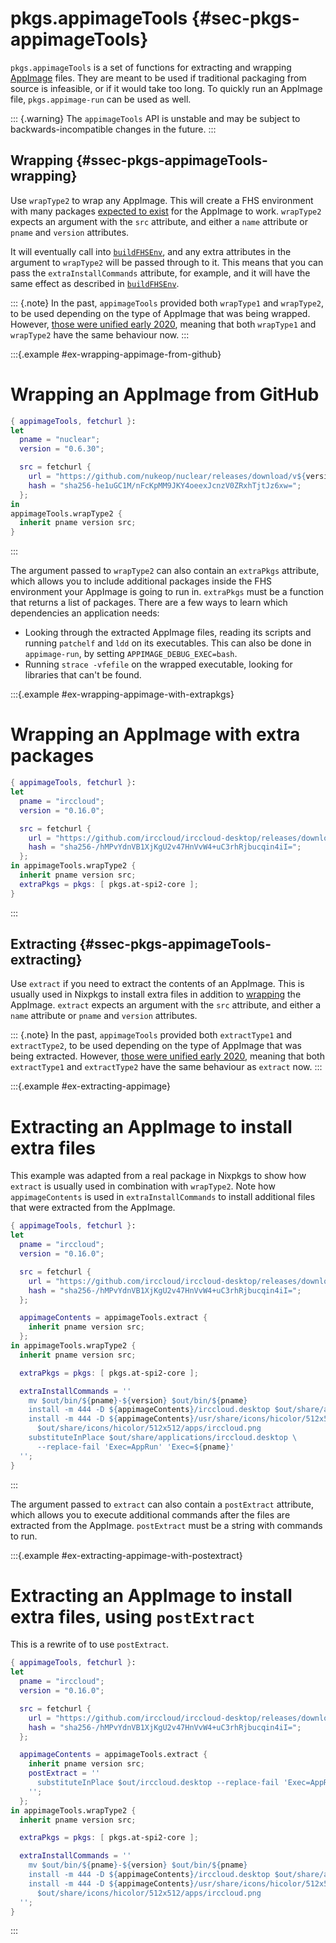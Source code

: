 # pkgs.appimageTools {#sec-pkgs-appimageTools}

`pkgs.appimageTools` is a set of functions for extracting and wrapping [AppImage](https://appimage.org/) files.
They are meant to be used if traditional packaging from source is infeasible, or if it would take too long.
To quickly run an AppImage file, `pkgs.appimage-run` can be used as well.

::: {.warning}
The `appimageTools` API is unstable and may be subject to backwards-incompatible changes in the future.
:::

## Wrapping {#ssec-pkgs-appimageTools-wrapping}

Use `wrapType2` to wrap any AppImage.
This will create a FHS environment with many packages [expected to exist](https://github.com/AppImage/pkg2appimage/blob/master/excludelist) for the AppImage to work.
`wrapType2` expects an argument with the `src` attribute, and either a `name` attribute or `pname` and `version` attributes.

It will eventually call into [`buildFHSEnv`](#sec-fhs-environments), and any extra attributes in the argument to `wrapType2` will be passed through to it.
This means that you can pass the `extraInstallCommands` attribute, for example, and it will have the same effect as described in [`buildFHSEnv`](#sec-fhs-environments).

::: {.note}
In the past, `appimageTools` provided both `wrapType1` and `wrapType2`, to be used depending on the type of AppImage that was being wrapped.
However, [those were unified early 2020](https://github.com/NixOS/nixpkgs/pull/81833), meaning that both `wrapType1` and `wrapType2` have the same behaviour now.
:::

:::{.example #ex-wrapping-appimage-from-github}

# Wrapping an AppImage from GitHub

```nix
{ appimageTools, fetchurl }:
let
  pname = "nuclear";
  version = "0.6.30";

  src = fetchurl {
    url = "https://github.com/nukeop/nuclear/releases/download/v${version}/${pname}-v${version}.AppImage";
    hash = "sha256-he1uGC1M/nFcKpMM9JKY4oeexJcnzV0ZRxhTjtJz6xw=";
  };
in
appimageTools.wrapType2 {
  inherit pname version src;
}
```

:::

The argument passed to `wrapType2` can also contain an `extraPkgs` attribute, which allows you to include additional packages inside the FHS environment your AppImage is going to run in.
`extraPkgs` must be a function that returns a list of packages.
There are a few ways to learn which dependencies an application needs:

- Looking through the extracted AppImage files, reading its scripts and running `patchelf` and `ldd` on its executables.
  This can also be done in `appimage-run`, by setting `APPIMAGE_DEBUG_EXEC=bash`.
- Running `strace -vfefile` on the wrapped executable, looking for libraries that can't be found.

:::{.example #ex-wrapping-appimage-with-extrapkgs}

# Wrapping an AppImage with extra packages

```nix
{ appimageTools, fetchurl }:
let
  pname = "irccloud";
  version = "0.16.0";

  src = fetchurl {
    url = "https://github.com/irccloud/irccloud-desktop/releases/download/v${version}/IRCCloud-${version}-linux-x86_64.AppImage";
    hash = "sha256-/hMPvYdnVB1XjKgU2v47HnVvW4+uC3rhRjbucqin4iI=";
  };
in appimageTools.wrapType2 {
  inherit pname version src;
  extraPkgs = pkgs: [ pkgs.at-spi2-core ];
}
```

:::

## Extracting {#ssec-pkgs-appimageTools-extracting}

Use `extract` if you need to extract the contents of an AppImage.
This is usually used in Nixpkgs to install extra files in addition to [wrapping](#ssec-pkgs-appimageTools-wrapping) the AppImage.
`extract` expects an argument with the `src` attribute, and either a `name` attribute or `pname` and `version` attributes.

::: {.note}
In the past, `appimageTools` provided both `extractType1` and `extractType2`, to be used depending on the type of AppImage that was being extracted.
However, [those were unified early 2020](https://github.com/NixOS/nixpkgs/pull/81572), meaning that both `extractType1` and `extractType2` have the same behaviour as `extract` now.
:::

:::{.example #ex-extracting-appimage}

# Extracting an AppImage to install extra files

This example was adapted from a real package in Nixpkgs to show how `extract` is usually used in combination with `wrapType2`.
Note how `appimageContents` is used in `extraInstallCommands` to install additional files that were extracted from the AppImage.

```nix
{ appimageTools, fetchurl }:
let
  pname = "irccloud";
  version = "0.16.0";

  src = fetchurl {
    url = "https://github.com/irccloud/irccloud-desktop/releases/download/v${version}/IRCCloud-${version}-linux-x86_64.AppImage";
    hash = "sha256-/hMPvYdnVB1XjKgU2v47HnVvW4+uC3rhRjbucqin4iI=";
  };

  appimageContents = appimageTools.extract {
    inherit pname version src;
  };
in appimageTools.wrapType2 {
  inherit pname version src;

  extraPkgs = pkgs: [ pkgs.at-spi2-core ];

  extraInstallCommands = ''
    mv $out/bin/${pname}-${version} $out/bin/${pname}
    install -m 444 -D ${appimageContents}/irccloud.desktop $out/share/applications/irccloud.desktop
    install -m 444 -D ${appimageContents}/usr/share/icons/hicolor/512x512/apps/irccloud.png \
      $out/share/icons/hicolor/512x512/apps/irccloud.png
    substituteInPlace $out/share/applications/irccloud.desktop \
      --replace-fail 'Exec=AppRun' 'Exec=${pname}'
  '';
}
```

:::

The argument passed to `extract` can also contain a `postExtract` attribute, which allows you to execute additional commands after the files are extracted from the AppImage.
`postExtract` must be a string with commands to run.

:::{.example #ex-extracting-appimage-with-postextract}

# Extracting an AppImage to install extra files, using `postExtract`

This is a rewrite of [](#ex-extracting-appimage) to use `postExtract`.

```nix
{ appimageTools, fetchurl }:
let
  pname = "irccloud";
  version = "0.16.0";

  src = fetchurl {
    url = "https://github.com/irccloud/irccloud-desktop/releases/download/v${version}/IRCCloud-${version}-linux-x86_64.AppImage";
    hash = "sha256-/hMPvYdnVB1XjKgU2v47HnVvW4+uC3rhRjbucqin4iI=";
  };

  appimageContents = appimageTools.extract {
    inherit pname version src;
    postExtract = ''
      substituteInPlace $out/irccloud.desktop --replace-fail 'Exec=AppRun' 'Exec=${pname}'
    '';
  };
in appimageTools.wrapType2 {
  inherit pname version src;

  extraPkgs = pkgs: [ pkgs.at-spi2-core ];

  extraInstallCommands = ''
    mv $out/bin/${pname}-${version} $out/bin/${pname}
    install -m 444 -D ${appimageContents}/irccloud.desktop $out/share/applications/irccloud.desktop
    install -m 444 -D ${appimageContents}/usr/share/icons/hicolor/512x512/apps/irccloud.png \
      $out/share/icons/hicolor/512x512/apps/irccloud.png
  '';
}
```

:::
